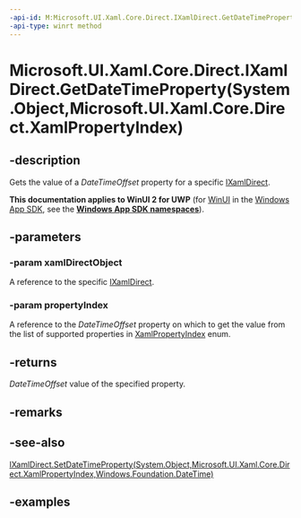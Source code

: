 ```yaml
---
-api-id: M:Microsoft.UI.Xaml.Core.Direct.IXamlDirect.GetDateTimeProperty(System.Object,Microsoft.UI.Xaml.Core.Direct.XamlPropertyIndex)
-api-type: winrt method
---
```


# Microsoft.UI.Xaml.Core.Direct.IXamlDirect.GetDateTimeProperty(System.Object,Microsoft.UI.Xaml.Core.Direct.XamlPropertyIndex)

<!--
public System.DateTimeOffset GetDateTimeProperty (object xamlDirectObject, Microsoft.UI.Xaml.Core.Direct.XamlPropertyIndex propertyIndex);
-->

## -description

Gets the value of a _DateTimeOffset_ property for a specific [IXamlDirect](ixamldirect.md).

**This documentation applies to WinUI 2 for UWP** (for [WinUI](/windows/apps/winui/winui3/) in the [Windows App SDK](/windows/apps/windows-app-sdk/), see the **[Windows App SDK namespaces](/windows/windows-app-sdk/api/winrt/)**).

## -parameters

### -param xamlDirectObject

A reference to the specific [IXamlDirect](ixamldirect.md).

### -param propertyIndex

A reference to the _DateTimeOffset_ property on which to get the value from the list of supported properties in [XamlPropertyIndex](xamlpropertyindex.md) enum.

## -returns

_DateTimeOffset_ value of the specified property.

## -remarks

## -see-also

[IXamlDirect.SetDateTimeProperty(System.Object,Microsoft.UI.Xaml.Core.Direct.XamlPropertyIndex,Windows.Foundation.DateTime)](ixamldirect_setdatetimeproperty_1614169144.md)

## -examples

